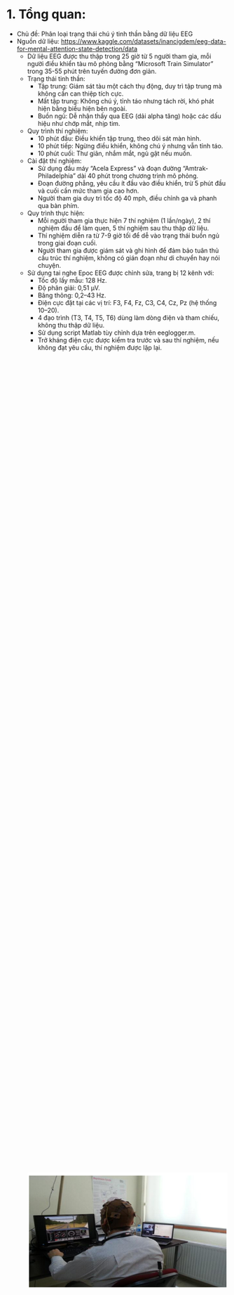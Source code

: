 # 1. Tổng quan:
- Chủ đề: Phân loại trạng thái chú ý tinh thần bằng dữ liệu EEG
- Nguồn dữ liệu: https://www.kaggle.com/datasets/inancigdem/eeg-data-for-mental-attention-state-detection/data
  - Dữ liệu EEG được thu thập trong 25 giờ từ 5 người tham gia, mỗi người điều khiển tàu mô phỏng bằng “Microsoft Train Simulator” trong 35-55 phút trên tuyến đường đơn giản.
  - Trạng thái tinh thần:
    - Tập trung: Giám sát tàu một cách thụ động, duy trì tập trung mà không cần can thiệp tích cực.
    - Mất tập trung: Không chú ý, tỉnh táo nhưng tách rời, khó phát hiện bằng biểu hiện bên ngoài.
    - Buồn ngủ: Dễ nhận thấy qua EEG (dải alpha tăng) hoặc các dấu hiệu như chớp mắt, nhịp tim.
  - Quy trình thí nghiệm:
    - 10 phút đầu: Điều khiển tập trung, theo dõi sát màn hình.
    - 10 phút tiếp: Ngừng điều khiển, không chú ý nhưng vẫn tỉnh táo.
    - 10 phút cuối: Thư giãn, nhắm mắt, ngủ gật nếu muốn.
  - Cài đặt thí nghiệm:
    - Sử dụng đầu máy “Acela Express” và đoạn đường “Amtrak-Philadelphia” dài 40 phút trong chương trình mô phỏng.
    - Đoạn đường phẳng, yêu cầu ít đầu vào điều khiển, trừ 5 phút đầu và cuối cần mức tham gia cao hơn.
    - Người tham gia duy trì tốc độ 40 mph, điều chỉnh ga và phanh qua bàn phím.
  - Quy trình thực hiện:
    - Mỗi người tham gia thực hiện 7 thí nghiệm (1 lần/ngày), 2 thí nghiệm đầu để làm quen, 5 thí nghiệm sau thu thập dữ liệu.
    - Thí nghiệm diễn ra từ 7-9 giờ tối để dễ vào trạng thái buồn ngủ trong giai đoạn cuối.
    - Người tham gia được giám sát và ghi hình để đảm bảo tuân thủ cấu trúc thí nghiệm, không có gián đoạn như di chuyển hay nói chuyện.
  - Sử dụng tai nghe Epoc EEG được chỉnh sửa, trang bị 12 kênh với:
    - Tốc độ lấy mẫu: 128 Hz.
    - Độ phân giải: 0,51 μV.
    - Băng thông: 0,2–43 Hz.
    - Điện cực đặt tại các vị trí: F3, F4, Fz, C3, C4, Cz, Pz (hệ thống 10–20).
    - 4 đạo trình (T3, T4, T5, T6) dùng làm dòng điện và tham chiếu, không thu thập dữ liệu.
    - Sử dụng script Matlab tùy chỉnh dựa trên eeglogger.m.
    - Trở kháng điện cực được kiểm tra trước và sau thí nghiệm, nếu không đạt yêu cầu, thí nghiệm được lặp lại.
    <div style="display: flex; justify-content: center; align-items: center; height: 100vh;">
        <img src="https://github.com/VietDucFCB/PatternRecognition/blob/main/image/1.png?raw=true" width="500"/>
    </div>
  - Dữ liệu:
    - Dữ liệu thô nằm trong o.data, mảng kích thước {số mẫu}x25.
    - Mỗi cột o.data(:,i) tương ứng với một kênh dữ liệu.
    - Tần số lấy mẫu: 128 Hz.
    - Danh sách kênh:
      - 1-'ED_COUNTER'
      - 2-'ED_INTERPOLATED'
      - 3-'ED_RAW_CQ'
      - 4-'ED_AF3'
      - 5-'ED_F7'
      - 6-'ED_F3'
      - 7-'ED_FC5'
      - 8-'ED_T7'
      - 9-'ED_P7'
      - 10-'ED_O1'
      - 11-'ED_O2'
      - 12-'ED_P8'
      - 13-'ED_T8'
      - 14-'ED_FC6'
      - 15-'ED_F4'
      - 16-'ED_F8'
      - 17-'ED_AF4'
      - 18-'ED_GYROX'
      - 19-'ED_GYROY'
      - 20-'ED_TIMESTAMP'
      - 21-'ED_ES_TIMESTAMP'
      - 22-'ED_FUNC_ID'
      - 23-'ED_FUNC_VALUE'
      - 24-'ED_MARKER'
      - 25'ED_SYNC_SIGNAL'
    The EEG data is in the channels 4:17.
    <div style="display: flex; justify-content: center; align-items: center; height: 100vh;">
        <img src="https://github.com/VietDucFCB/PatternRecognition/blob/main/image/2.png" width="500"/>
    </div>
- Mục tiêu:
  - Tích lũy thêm domain knowledge về tín hiệu não
  - Biết cách xử lý tín hiệu sóng phức tạp
  - Phân loại các trạng thái tinh thần bằng các mô hình máy học
# 2. Tổ chức file:
- Data: dữ liệu khá lớn nên đã được upload lên drive dưới đây:
  https://drive.google.com/drive/u/0/folders/1iaqDKBWp38GZGi8MHfXA52AzVIMiwGMt?fbclid=IwY2xjawHCBRRleHRuA2FlbQIxMAABHf4JmYq8Iyuaq36LuuE37YgthesIUllLeF4xDqT8WYDW-ILyXNZlyZIllg_aem_6pE42FPlIIzYKKE7j-D9iA
  - CNN data
  - SVM data and KNN data
  - XGboots data
- File code chính:
  - ***1. Tổng Quan Về Dữ Liệu EEG.ipynb***: Phân tích và và đánh giá tổng quan dữ liệu EEG thô
  - ***2.ICA dữ liệu và hiểu dữ liệu thông qua hình vẽ và mô tả EEG.ipynb***: Thực hiện ICA và trực quan hóa dữ liệu
  - ***3. feature_extraction_for_SVM_and_KNN_model.ipynb***: Thực hiện lấy dữ liệu đầu vào cho mô hình SVM và KNN
  - ***4. SVM_model baseline model.ipynb***: Thực hiện mô hình SVM
  - ***5. Feature Extraction Cnn.ipynb***: Lấy dữ liệu đầu vào cho mô hình CNN
  - ***6. cnn_model.ipynb***: Thực hiện mô hình CNN
  - ***7. XGBOOST_feature extraction and trainning model.ipynb***: Dữ liệu đầu vào cho XGBOOTS
  - ***8. Compare_model.ipynb***: So sánh giữa các model với nhau
- File báo cáo và đánh giá nhóm:
  - ***PRML2024_Midterm_Group05_report.pdf***: Báo cáo
  - ***11-Bảng-Đánh-Giá-Quá-Trình-Làm-Việc-Của-Nhóm-5..pdf***: Đánh giá
# 3. Quy trình:

  ### 3.1: Lấy dữ liệu cho SVM và KNN:
<div style="display: flex; justify-content: center; align-items: center; height: 100vh;">
        <img src="https://github.com/VietDucFCB/PatternRecognition/blob/main/image/3.png" width="500"/>
    </div>   
    
    - Chi tiết coi trong file notebook 3. feature_extraction_for_SVM_and_KNN_model.ipynb
  ### 3.2: Lấy dữ liệu cho CNN:
<div style="display: flex; justify-content: center; align-items: center; height: 100vh;">
        <img src="https://github.com/VietDucFCB/PatternRecognition/blob/main/image/4.png" width="500"/>
    </div>
    -Chi tiết coi trong file notebook 5. Feature Extraction Cnn.ipynb
    
  ### 3.3: Lấy dữ liệu cho XGBOOTS:
    - Chi tiết coi trong file 7. XGBOOST_feature extraction and trainning model.ipynb
    
# 4. Triển khai model và kết quả:
  ### 4.1: Model SVM:
  
  <div style="display: flex; justify-content: center; align-items: center; height: 100vh;">
        <img src="https://github.com/VietDucFCB/PatternRecognition/blob/main/image/5.png" width="500"/>
  </div>

  ### 4.2: Model KNN:
  
  <div style="display: flex; justify-content: center; align-items: center; height: 100vh;">
        <img src="https://github.com/VietDucFCB/PatternRecognition/blob/main/image/6.png" width="500"/>
  </div>

  ### 4.3: Model CNN:
  
  <div style="display: flex; justify-content: center; align-items: center; height: 100vh;">
        <img src="https://github.com/VietDucFCB/PatternRecognition/blob/main/image/7.png" width="500"/>
  </div>

  ### 4.4: XGBOOTS:
  
  <div style="display: flex; justify-content: center; align-items: center; height: 100vh;">
        <img src="https://github.com/VietDucFCB/PatternRecognition/blob/main/image/8.png" width="500"/>
  </div>

# 5. So sánh giữa các model:

<div style="display: flex; justify-content: center; align-items: center; height: 100vh;">
        <img src="https://github.com/VietDucFCB/PatternRecognition/blob/main/image/9.png" width="500"/>
</div>

# 6. Kết luận:
- Nội dung nghiên cứu:
  - Phát triển EEG BCI thụ động để theo dõi và phân loại ba trạng thái tinh thần: chú ý thụ động, thảnh thơi, và buồn ngủ.
  - Sử dụng mô hình SVM để đạt độ chính xác cao trong phân biệt trạng thái tinh thần, với kết quả tốt nhất là 86,78% và trung bình là 85.78%.
- Ứng dụng tiềm năng:
  - An toàn người lái xe: Sử dụng để phát hiện trạng thái không tập trung hoặc buồn ngủ nhằm cảnh báo kịp thời.
  - Ứng dụng lâm sàng:
    - Đánh giá hoặc theo dõi trạng thái tinh thần của bệnh nhân.
    - Mở rộng các phương pháp như chỉ số lưỡng cực (BIS) để theo dõi độ sâu gây mê, dựa trên việc phân tích tín hiệu EEG.
  - Khái quát hóa: Nghiên cứu cung cấp cơ sở để phát triển các hệ thống phát hiện trạng thái tinh thần khác trong nhiều bối cảnh khác nhau, từ bảo mật đến y học.
 - Ý nghĩa đặc biệt:
  - Phương pháp phân tích các tham số từ tín hiệu EEG giúp cung cấp hiểu biết mới về cách biểu thị các trạng thái tinh thần.
  - Hướng đi mới trong việc ứng dụng EEG BCI vào các bài toán thực tiễn với tiềm năng lớn trong cải thiện an toàn và hiệu quả giám sát.

# 7. Tài liệu tham khảo:
- https://www.researchgate.net/publication/333499959_Distinguishing_mental_attention_states_of_humans_via_an_EEG-based_passive_BCI_using_Machine_Learning_Methods


